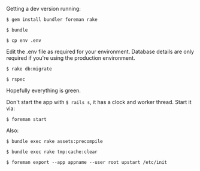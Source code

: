 Getting a dev version running:

`$ gem install bundler foreman rake`

`$ bundle`

`$ cp env .env`

Edit the .env file as required for your environment. Database details are only required if you're using the production environment.

`$ rake db:migrate`

`$ rspec`

Hopefully everything is green.

Don't start the app with `$ rails s`, it has a clock and worker thread. Start it via:

`$ foreman start`

Also:

`$ bundle exec rake assets:precompile`

`$ bundle exec rake tmp:cache:clear`

`$ foreman export --app appname --user root upstart /etc/init`
